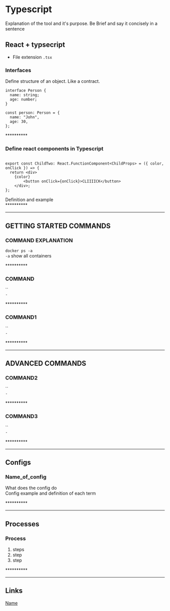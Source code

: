 # Typescript

Explanation of the tool and it's purpose. Be Brief and say it concisely in a sentence

## React + typsecript
- File extension `.tsx`

### Interfaces

Define structure of an object. Like a contract. 
```
interface Person {
  name: string;
  age: number;
}

const person: Person = {
  name: "John",
  age: 30,
};
```
\*\*\*\*\*\*\*\*\*\*

### Define react components in Typescript

```
 
export const ChildTwo: React.FunctionComponent<ChildProps> = ({ color, onClick }) => {
  return <div> 
    {color} 
        <button onClick={onClick}>CLIIIICK</button>
    </div>;
};
```

Definition and example  
\*\*\*\*\*\*\*\*\*\*

---

## GETTING STARTED COMMANDS

### COMMAND EXPLANATION

`docker ps -a`  
`-a` show all containers

\*\*\*\*\*\*\*\*\*\*

### COMMAND

``  
`-`

\*\*\*\*\*\*\*\*\*\*

### COMMAND1

``  
`-`

\*\*\*\*\*\*\*\*\*\*

---

## ADVANCED COMMANDS

### COMMAND2

``  
`-`

\*\*\*\*\*\*\*\*\*\*

### COMMAND3

``  
`-`

\*\*\*\*\*\*\*\*\*\*

---

## Configs

### Name_of_config

What does the config do  
Config example and definition of each term

\*\*\*\*\*\*\*\*\*\*

---

## Processes

### Process

1. steps
2. step
3. step

\*\*\*\*\*\*\*\*\*\*

---

## Links

[Name](link)  

